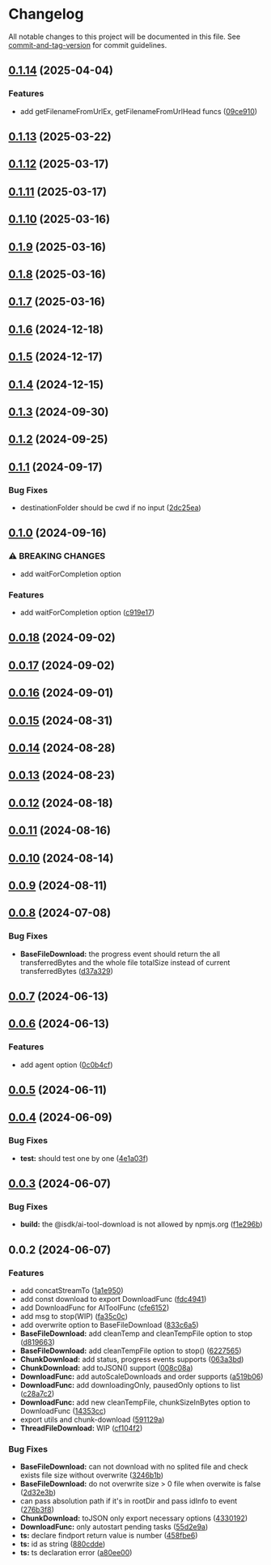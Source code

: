 # Changelog

All notable changes to this project will be documented in this file. See [commit-and-tag-version](https://github.com/absolute-version/commit-and-tag-version) for commit guidelines.

## [0.1.14](https://github.com/isdk/ai-tool-download.js/compare/v0.1.13...v0.1.14) (2025-04-04)


### Features

* add getFilenameFromUrlEx, getFilenameFromUrlHead funcs ([09ce910](https://github.com/isdk/ai-tool-download.js/commit/09ce910da0a60480ec886fed5ae17c2c57345f16))

## [0.1.13](https://github.com/isdk/ai-tool-download.js/compare/v0.1.12...v0.1.13) (2025-03-22)

## [0.1.12](https://github.com/isdk/ai-tool-download.js/compare/v0.1.11...v0.1.12) (2025-03-17)

## [0.1.11](https://github.com/isdk/ai-tool-download.js/compare/v0.1.10...v0.1.11) (2025-03-17)

## [0.1.10](https://github.com/isdk/ai-tool-download.js/compare/v0.1.9...v0.1.10) (2025-03-16)

## [0.1.9](https://github.com/isdk/ai-tool-download.js/compare/v0.1.8...v0.1.9) (2025-03-16)

## [0.1.8](https://github.com/isdk/ai-tool-download.js/compare/v0.1.7...v0.1.8) (2025-03-16)

## [0.1.7](https://github.com/isdk/ai-tool-download.js/compare/v0.1.6...v0.1.7) (2025-03-16)

## [0.1.6](https://github.com/isdk/ai-tool-download.js/compare/v0.1.5...v0.1.6) (2024-12-18)

## [0.1.5](https://github.com/isdk/ai-tool-download.js/compare/v0.1.4...v0.1.5) (2024-12-17)

## [0.1.4](https://github.com/isdk/ai-tool-download.js/compare/v0.1.3...v0.1.4) (2024-12-15)

## [0.1.3](https://github.com/isdk/ai-tool-download.js/compare/v0.1.2...v0.1.3) (2024-09-30)

## [0.1.2](https://github.com/isdk/ai-tool-download.js/compare/v0.1.1...v0.1.2) (2024-09-25)

## [0.1.1](https://github.com/isdk/ai-tool-download.js/compare/v0.1.0...v0.1.1) (2024-09-17)


### Bug Fixes

* destinationFolder should be cwd if no input ([2dc25ea](https://github.com/isdk/ai-tool-download.js/commit/2dc25eaa43b4bda0b8aacddca68c0ef546b52187))

## [0.1.0](https://github.com/isdk/ai-tool-download.js/compare/v0.0.18...v0.1.0) (2024-09-16)


### ⚠ BREAKING CHANGES

* add waitForCompletion option

### Features

* add waitForCompletion option ([c919e17](https://github.com/isdk/ai-tool-download.js/commit/c919e17ce54509d2fa99fa359cd46320295cc012))

## [0.0.18](https://github.com/isdk/ai-tool-download.js/compare/v0.0.17...v0.0.18) (2024-09-02)

## [0.0.17](https://github.com/isdk/ai-tool-download.js/compare/v0.0.16...v0.0.17) (2024-09-02)

## [0.0.16](https://github.com/isdk/ai-tool-download.js/compare/v0.0.15...v0.0.16) (2024-09-01)

## [0.0.15](https://github.com/isdk/ai-tool-download.js/compare/v0.0.14...v0.0.15) (2024-08-31)

## [0.0.14](https://github.com/isdk/ai-tool-download.js/compare/v0.0.13...v0.0.14) (2024-08-28)

## [0.0.13](https://github.com/isdk/ai-tool-download.js/compare/v0.0.12...v0.0.13) (2024-08-23)

## [0.0.12](https://github.com/isdk/ai-tool-download.js/compare/v0.0.11...v0.0.12) (2024-08-18)

## [0.0.11](https://github.com/isdk/ai-tool-download.js/compare/v0.0.10...v0.0.11) (2024-08-16)

## [0.0.10](https://github.com/isdk/ai-tool-download.js/compare/v0.0.9...v0.0.10) (2024-08-14)

## [0.0.9](https://github.com/isdk/ai-tool-download.js/compare/v0.0.8...v0.0.9) (2024-08-11)

## [0.0.8](https://github.com/isdk/ai-tool-download.js/compare/v0.0.7...v0.0.8) (2024-07-08)


### Bug Fixes

* **BaseFileDownload:** the progress event should return the all transferredBytes and the whole file totalSize instead of current transferredBytes ([d37a329](https://github.com/isdk/ai-tool-download.js/commit/d37a329924300524b85b27370a06ebff9539eef2))

## [0.0.7](https://github.com/isdk/ai-tool-download.js/compare/v0.0.6...v0.0.7) (2024-06-13)

## [0.0.6](https://github.com/isdk/ai-tool-download.js/compare/v0.0.5...v0.0.6) (2024-06-13)


### Features

* add agent option ([0c0b4cf](https://github.com/isdk/ai-tool-download.js/commit/0c0b4cff51ad45952c8912b531b0f346fb0d92c6))

## [0.0.5](https://github.com/isdk/ai-tool-download.js/compare/v0.0.4...v0.0.5) (2024-06-11)

## [0.0.4](https://github.com/isdk/ai-tool-download.js/compare/v0.0.3...v0.0.4) (2024-06-09)


### Bug Fixes

* **test:** should test one by one ([4e1a03f](https://github.com/isdk/ai-tool-download.js/commit/4e1a03f3da38384c603ab30407cb4b7d433b8f3a))

## [0.0.3](https://github.com/isdk/ai-tool-download.js/compare/v0.0.2...v0.0.3) (2024-06-07)


### Bug Fixes

* **build:** the @isdk/ai-tool-download is not allowed by npmjs.org ([f1e296b](https://github.com/isdk/ai-tool-download.js/commit/f1e296b66d1f86f2ca75ad0b94aa574a888c7010))

## 0.0.2 (2024-06-07)


### Features

* add concatStreamTo ([1a1e950](https://github.com/isdk/ai-tool-download.js/commit/1a1e950eff58946efd0169f76a32162928558a67))
* add const download to export DownloadFunc ([fdc4941](https://github.com/isdk/ai-tool-download.js/commit/fdc4941cd64020864fe97c0dca46f1bc40548ef4))
* add DownloadFunc for AIToolFunc ([cfe6152](https://github.com/isdk/ai-tool-download.js/commit/cfe6152cd522ac88ec46a457895481ebdd41d612))
* add msg to stop(WIP) ([fa35c0c](https://github.com/isdk/ai-tool-download.js/commit/fa35c0c5c817c37b9b98bef5e5346ba2ed8a051e))
* add overwrite option to BaseFileDownload ([833c6a5](https://github.com/isdk/ai-tool-download.js/commit/833c6a563ee39dd551a3a3bd0ab99451e0541585))
* **BaseFileDownload:** add cleanTemp and cleanTempFile option to stop ([d819663](https://github.com/isdk/ai-tool-download.js/commit/d81966375873a361b7ab67e922d59207a9420b66))
* **BaseFileDownload:** add cleanTempFile option to stop() ([6227565](https://github.com/isdk/ai-tool-download.js/commit/6227565d739c69b56ef852773e04294b1444c0f5))
* **ChunkDownload:** add status, progress events supports ([063a3bd](https://github.com/isdk/ai-tool-download.js/commit/063a3bdaa69dd001c9cf797ea83552c6beb4f46c))
* **ChunkDownload:** add toJSON() support ([008c08a](https://github.com/isdk/ai-tool-download.js/commit/008c08ab03d72982aed5372428bfecf2462de2fe))
* **DownloadFunc:** add autoScaleDownloads and order supports ([a519b06](https://github.com/isdk/ai-tool-download.js/commit/a519b06fc54efc86fe1aa538a4a5e351732f92ee))
* **DownloadFunc:** add downloadingOnly, pausedOnly options to list ([c28a7c2](https://github.com/isdk/ai-tool-download.js/commit/c28a7c2fe7b47c8c3c996ca2f8a59efa5acff47f))
* **DownloadFunc:** add new cleanTempFile, chunkSizeInBytes option to DownloadFunc ([14353cc](https://github.com/isdk/ai-tool-download.js/commit/14353ccb4c9e8405827cfb485e9ae4c30782017c))
* export utils and chunk-download ([591129a](https://github.com/isdk/ai-tool-download.js/commit/591129a3be3a658573dead00cac8cc2b544c2c6f))
* **ThreadFileDownload:** WIP ([cf104f2](https://github.com/isdk/ai-tool-download.js/commit/cf104f28199bb8c200cab8efd97c4eed86185a76))


### Bug Fixes

* **BaseFileDownload:** can not download with no splited file and check exists file size without overwrite ([3246b1b](https://github.com/isdk/ai-tool-download.js/commit/3246b1bed75527469ce29a8f9f8b9d2cad0cb89c))
* **BaseFileDownload:** do not overwrite size > 0 file when overwite is false ([2d32e3b](https://github.com/isdk/ai-tool-download.js/commit/2d32e3bbffca9bb497d0a80bf5e57acadfc14518))
* can pass absolution path if it's in rootDir and pass idInfo to event ([276b3f8](https://github.com/isdk/ai-tool-download.js/commit/276b3f88b42153908e119a06db424dd9428dc1a2))
* **ChunkDownload:** toJSON only export necessary options ([4330192](https://github.com/isdk/ai-tool-download.js/commit/43301922416386c7081762d8ff3dad078b4e0491))
* **DownloadFunc:** only autostart pending tasks ([55d2e9a](https://github.com/isdk/ai-tool-download.js/commit/55d2e9a4e97c329984dde35b9f0e1ea62cf4ce3d))
* **ts:** declare findport return value is number ([458fbe6](https://github.com/isdk/ai-tool-download.js/commit/458fbe6f9eaf224316f83f8baa847ef19214ac01))
* **ts:** id as string ([880cdde](https://github.com/isdk/ai-tool-download.js/commit/880cdde54d4d78d5acf5a0946a25cc2f89b994c7))
* **ts:** ts declaration error ([a80ee00](https://github.com/isdk/ai-tool-download.js/commit/a80ee00a458b954c62c00b3b70862d15bffaabb0))
